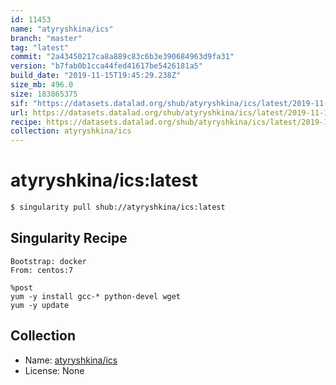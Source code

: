 ```yaml
---
id: 11453
name: "atyryshkina/ics"
branch: "master"
tag: "latest"
commit: "2a43450217ca8a889c83c6b3e390684963d9fa31"
version: "b7fab0b1cca44fed41617be5426181a5"
build_date: "2019-11-15T19:45:29.238Z"
size_mb: 496.0
size: 183865375
sif: "https://datasets.datalad.org/shub/atyryshkina/ics/latest/2019-11-15-2a434502-b7fab0b1/b7fab0b1cca44fed41617be5426181a5.sif"
url: https://datasets.datalad.org/shub/atyryshkina/ics/latest/2019-11-15-2a434502-b7fab0b1/
recipe: https://datasets.datalad.org/shub/atyryshkina/ics/latest/2019-11-15-2a434502-b7fab0b1/Singularity
collection: atyryshkina/ics
---
```


# atyryshkina/ics:latest

```bash
$ singularity pull shub://atyryshkina/ics:latest
```

## Singularity Recipe

```singularity
Bootstrap: docker
From: centos:7

%post
yum -y install gcc-* python-devel wget
yum -y update
```

## Collection

 - Name: [atyryshkina/ics](https://github.com/atyryshkina/ics)
 - License: None

